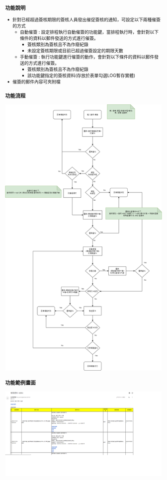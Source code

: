 ﻿### <div id="introduction">功能說明</div>
* 針對已經超過簽核期限的簽核人員發出催促簽核的通知，可設定以下兩種催簽的方式
    * 自動催簽 : 設定排程執行自動催簽的功能鍵，當排程執行時，會針對以下條件的資料以郵件發送的方式進行催簽。
        * 簽核類別為簽核且不為作廢紀錄
        * 未設定簽核期限或目前已超過催簽設定的期限天數
    * 手動催簽 : 執行功能鍵進行催簽的動作，會針對以下條件的資料以郵件發送的方式進行催簽。
        * 簽核類別為簽核且不為作廢紀錄
        * 該功能鍵指定的簽核資料(存放於表單勾選LOG暫存實體)
* 催簽的郵件內容可夾附檔

### <div id="flow">功能流程</div>
![](./attachment/signoff_urge.png)


### <div id="example">功能範例畫面</div>
![](./attachment/signoff_urge_example.png)
